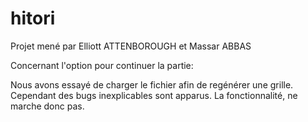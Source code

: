 # hitori

Projet mené par Elliott ATTENBOROUGH et Massar ABBAS

Concernant l'option pour continuer la partie:

Nous avons essayé de charger le fichier afin de regénérer une grille. Cependant des bugs inexplicables sont apparus. La fonctionnalité, ne marche donc pas.

